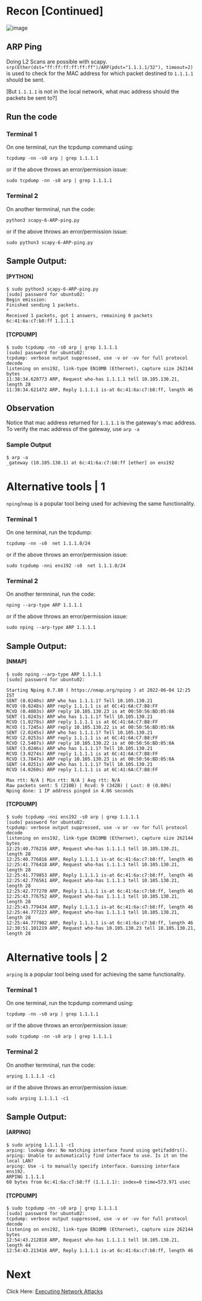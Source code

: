 # Recon [Continued]

![image](https://user-images.githubusercontent.com/17419002/171995552-c169c00b-54b4-4cbc-8894-f6804cc5bdce.png)

## ARP Ping

Doing L2 Scans are possible with scapy. `srp(Ether(dst="ff:ff:ff:ff:ff:ff")/ARP(pdst="1.1.1.1/32"), timeout=2)` is used to check for the MAC address for which packet destined to `1.1.1.1` should be sent.

[But `1.1.1.1` is not in the local network, what mac address should the packets be sent to?]

## Run the code

### Terminal 1
On one terminal, run the tcpdump command using:

```
tcpdump -nn -s0 arp | grep 1.1.1.1
```

or if the above throws an error/permission issue:

```
sudo tcpdump -nn -s0 arp | grep 1.1.1.1
```

### Terminal 2

On another termninal, run the code:

```
python3 scapy-6-ARP-ping.py
```

or if the above throws an error/permission issue:

```
sudo python3 scapy-6-ARP-ping.py
```


## Sample Output:


#### [PYTHON]
```
$ sudo python3 scapy-6-ARP-ping.py
[sudo] password for ubuntu02:
Begin emission:
Finished sending 1 packets.
*
Received 1 packets, got 1 answers, remaining 0 packets
6c:41:6a:c7:b8:ff 1.1.1.1
```

#### [TCPDUMP]

```
$ sudo tcpdump -nn -s0 arp | grep 1.1.1.1
[sudo] password for ubuntu02:
tcpdump: verbose output suppressed, use -v or -vv for full protocol decode
listening on ens192, link-type EN10MB (Ethernet), capture size 262144 bytes
11:38:34.620773 ARP, Request who-has 1.1.1.1 tell 10.105.130.21, length 28
11:38:34.621472 ARP, Reply 1.1.1.1 is-at 6c:41:6a:c7:b8:ff, length 46
```

## Observation

Notice that mac address returned for `1.1.1.1` is the gateway's mac address. To verify the mac address of the gateway, use `arp -a` 

### Sample Output
```
$ arp -a
_gateway (10.105.130.1) at 6c:41:6a:c7:b8:ff [ether] on ens192
```

# Alternative tools | 1

`nping`/`nmap` is a popular tool being used for achieving the same functionality.

### Terminal 1
On one terminal, run the tcpdump:

```
tcpdump -nn -s0  net 1.1.1.0/24
```

or if the above throws an error/permission issue:

```
sudo tcpdump -nni ens192 -s0  net 1.1.1.0/24
```

### Terminal 2

On another termninal, run the code:

```
nping --arp-type ARP 1.1.1.1
```

or if the above throws an error/permission issue:

```
sudo nping --arp-type ARP 1.1.1.1
```

## Sample Output:


#### [NMAP]
```
$ sudo nping --arp-type ARP 1.1.1.1
[sudo] password for ubuntu02:

Starting Nping 0.7.80 ( https://nmap.org/nping ) at 2022-06-04 12:25 IST
SENT (0.0240s) ARP who has 1.1.1.1? Tell 10.105.130.21
RCVD (0.0248s) ARP reply 1.1.1.1 is at 6C:41:6A:C7:B8:FF
RCVD (0.4803s) ARP reply 10.105.130.23 is at 00:50:56:BD:05:0A
SENT (1.0243s) ARP who has 1.1.1.1? Tell 10.105.130.21
RCVD (1.0278s) ARP reply 1.1.1.1 is at 6C:41:6A:C7:B8:FF
RCVD (1.7245s) ARP reply 10.105.130.22 is at 00:50:56:BD:05:0A
SENT (2.0245s) ARP who has 1.1.1.1? Tell 10.105.130.21
RCVD (2.0253s) ARP reply 1.1.1.1 is at 6C:41:6A:C7:B8:FF
RCVD (2.5407s) ARP reply 10.105.130.22 is at 00:50:56:BD:05:0A
SENT (3.0246s) ARP who has 1.1.1.1? Tell 10.105.130.21
RCVD (3.0274s) ARP reply 1.1.1.1 is at 6C:41:6A:C7:B8:FF
RCVD (3.7847s) ARP reply 10.105.130.23 is at 00:50:56:BD:05:0A
SENT (4.0251s) ARP who has 1.1.1.1? Tell 10.105.130.21
RCVD (4.0260s) ARP reply 1.1.1.1 is at 6C:41:6A:C7:B8:FF

Max rtt: N/A | Min rtt: N/A | Avg rtt: N/A
Raw packets sent: 5 (210B) | Rcvd: 9 (342B) | Lost: 0 (0.00%)
Nping done: 1 IP address pinged in 4.06 seconds
```


#### [TCPDUMP]

```
$ sudo tcpdump -nni ens192 -s0 arp | grep 1.1.1.1
[sudo] password for ubuntu02:
tcpdump: verbose output suppressed, use -v or -vv for full protocol decode
listening on ens192, link-type EN10MB (Ethernet), capture size 262144 bytes
12:25:40.776216 ARP, Request who-has 1.1.1.1 tell 10.105.130.21, length 28
12:25:40.776816 ARP, Reply 1.1.1.1 is-at 6c:41:6a:c7:b8:ff, length 46
12:25:41.776418 ARP, Request who-has 1.1.1.1 tell 10.105.130.21, length 28
12:25:41.779853 ARP, Reply 1.1.1.1 is-at 6c:41:6a:c7:b8:ff, length 46
12:25:42.776561 ARP, Request who-has 1.1.1.1 tell 10.105.130.21, length 28
12:25:42.777270 ARP, Reply 1.1.1.1 is-at 6c:41:6a:c7:b8:ff, length 46
12:25:43.776752 ARP, Request who-has 1.1.1.1 tell 10.105.130.21, length 28
12:25:43.779434 ARP, Reply 1.1.1.1 is-at 6c:41:6a:c7:b8:ff, length 46
12:25:44.777223 ARP, Request who-has 1.1.1.1 tell 10.105.130.21, length 28
12:25:44.777982 ARP, Reply 1.1.1.1 is-at 6c:41:6a:c7:b8:ff, length 46
12:30:51.101219 ARP, Request who-has 10.105.130.23 tell 10.105.130.21, length 28
```

# Alternative tools | 2

`arping` is a popular tool being used for achieving the same functionality.

### Terminal 1
On one terminal, run the tcpdump command using:

```
tcpdump -nn -s0 arp | grep 1.1.1.1
```

or if the above throws an error/permission issue:

```
sudo tcpdump -nn -s0 arp | grep 1.1.1.1
```

### Terminal 2

On another termninal, run the code:

```
arping 1.1.1.1 -c1
```

or if the above throws an error/permission issue:

```
sudo arping 1.1.1.1 -c1
```

## Sample Output:


#### [ARPING]
```
$ sudo arping 1.1.1.1 -c1
arping: lookup dev: No matching interface found using getifaddrs().
arping: Unable to automatically find interface to use. Is it on the local LAN?
arping: Use -i to manually specify interface. Guessing interface ens192.
ARPING 1.1.1.1
60 bytes from 6c:41:6a:c7:b8:ff (1.1.1.1): index=0 time=573.971 usec
```

#### [TCPDUMP]

```
$ sudo tcpdump -nn -s0 arp | grep 1.1.1.1
[sudo] password for ubuntu02:
tcpdump: verbose output suppressed, use -v or -vv for full protocol decode
listening on ens192, link-type EN10MB (Ethernet), capture size 262144 bytes
12:54:43.212818 ARP, Request who-has 1.1.1.1 tell 10.105.130.21, length 44
12:54:43.213416 ARP, Reply 1.1.1.1 is-at 6c:41:6a:c7:b8:ff, length 46
```

# Next
Click Here: [Executing Network Attacks](08-Attack-01-malformed-packet.md)
